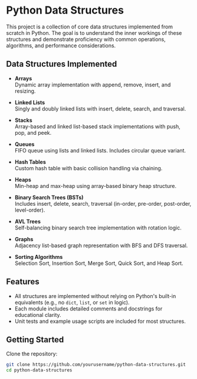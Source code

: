 # Python Data Structures

This project is a collection of core data structures implemented from scratch in Python. The goal is to understand the inner workings of these structures and demonstrate proficiency with common operations, algorithms, and performance considerations.

## Data Structures Implemented

- **Arrays**  
  Dynamic array implementation with append, remove, insert, and resizing.

- **Linked Lists**  
  Singly and doubly linked lists with insert, delete, search, and traversal.

- **Stacks**  
  Array-based and linked list-based stack implementations with push, pop, and peek.

- **Queues**  
  FIFO queue using lists and linked lists. Includes circular queue variant.

- **Hash Tables**  
  Custom hash table with basic collision handling via chaining.

- **Heaps**  
  Min-heap and max-heap using array-based binary heap structure.

- **Binary Search Trees (BSTs)**  
  Includes insert, delete, search, traversal (in-order, pre-order, post-order, level-order).

- **AVL Trees**  
  Self-balancing binary search tree implementation with rotation logic.

- **Graphs**  
  Adjacency list-based graph representation with BFS and DFS traversal.

- **Sorting Algorithms**  
  Selection Sort, Insertion Sort, Merge Sort, Quick Sort, and Heap Sort.

## Features

- All structures are implemented without relying on Python's built-in equivalents (e.g., no `dict`, `list`, or `set` in logic).
- Each module includes detailed comments and docstrings for educational clarity.
- Unit tests and example usage scripts are included for most structures.

## Getting Started

Clone the repository:

```bash
git clone https://github.com/yourusername/python-data-structures.git
cd python-data-structures
